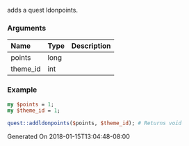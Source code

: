 adds a quest ldonpoints.
### Arguments
**Name**|**Type**|**Description**
:---|:---|:---
points|long|
theme_id|int|

### Example

```perl
my $points = 1;
my $theme_id = 1;

quest::addldonpoints($points, $theme_id); # Returns void
```


Generated On 2018-01-15T13:04:48-08:00